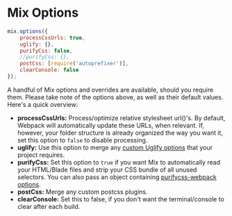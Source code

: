 # Mix Options

```js
mix.options({
    processCssUrls: true,
    uglify: {},
    purifyCss: false,
    //purifyCss: {},
    postCss: [require('autoprefixer')],
    clearConsole: false
});
```

A handful of Mix options and overrides are available, should you require them. Please take note of the options above, as well as their default values. Here's a quick overview:

* **processCssUrls:** Process/optimize relative stylesheet url()'s. By default, Webpack will automatically update these URLs, when relevant. If, however, your folder structure is already organized the way you want it, set this option to `false` to disable processing.
* **uglify:** Use this option to merge any [custom Uglify options](https://webpack.github.io/docs/list-of-plugins.html#uglifyjsplugin) that your project requires.
* **purifyCss:** Set this option to `true` if you want Mix to automatically read your HTML/Blade files and strip your CSS bundle of all unused selectors. You can also pass an object containing [purifycss-webpack options](https://github.com/webpack-contrib/purifycss-webpack#options).
* **postCss:** Merge any custom postcss plugins.
* **clearConsole:** Set this to false, if you don't want the terminal/console to clear after each build.
